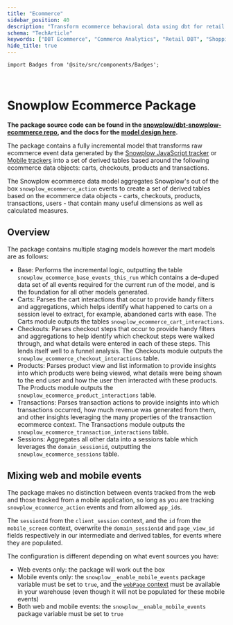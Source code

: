 ```yaml
---
title: "Ecommerce"
sidebar_position: 40
description: "Transform ecommerce behavioral data using dbt for retail analytics and customer purchase analysis."
schema: "TechArticle"
keywords: ["DBT Ecommerce", "Commerce Analytics", "Retail DBT", "Shopping Analytics", "Ecommerce Models", "Sales Analytics"]
hide_title: true
---
```


```mdx-code-block
import Badges from '@site/src/components/Badges';
```

<Badges badgeType="dbt-package Release" pkg="ecommerce"></Badges>&nbsp;
<Badges badgeType="Actively Maintained"></Badges>
<Badges badgeType="SPAL"></Badges>

# Snowplow Ecommerce Package

**The package source code can be found in the [snowplow/dbt-snowplow-ecommerce repo](https://github.com/snowplow/dbt-snowplow-ecommerce), and the docs for the [model design here](https://snowplow.github.io/dbt-snowplow-ecommerce/#!/overview/snowplow_ecommerce).**

The package contains a fully incremental model that transforms raw ecommerce event data generated by the [Snowplow JavaScript tracker](/docs/sources/trackers/web-trackers/index.md) or [Mobile trackers](/docs/sources/trackers/mobile-trackers/index.md) into a set of derived tables based around the following ecommerce data objects: carts, checkouts, products and transactions.

The Snowplow ecommerce data model aggregates Snowplow's out of the box `snowplow_ecommerce_action` events to create a set of derived tables based on the ecommerce data objects - carts, checkouts, products, transactions, users - that contain many useful dimensions as well as calculated measures.

## Overview

The package contains multiple staging models however the mart models are as follows:

- Base: Performs the incremental logic, outputting the table `snowplow_ecommerce_base_events_this_run` which contains a de-duped data set of all events required for the current run of the model, and is the foundation for all other models generated.
- Carts: Parses the cart interactions that occur to provide handy filters and aggregations, which helps identify what happened to carts on a session level to extract, for example, abandoned carts with ease. The Carts module outputs the tables `snowplow_ecommerce_cart_interactions`.
- Checkouts: Parses checkout steps that occur to provide handy filters and aggregations to help identify which checkout steps were walked through, and what details were entered in each of these steps. This lends itself well to a funnel analysis. The Checkouts module outputs the `snowplow_ecommerce_checkout_interactions` table.
- Products: Parses product view and list information to provide insights into which products were being viewed, what details were being shown to the end user and how the user then interacted with these products. The Products module outputs the `snowplow_ecommerce_product_interactions` table.
- Transactions: Parses transaction actions to provide insights into which transactions occurred, how much revenue was generated from them, and other insights leveraging the many properties of the transaction ecommerce context. The Transactions module outputs the `snowplow_ecommerce_transaction_interactions` table.
- Sessions: Aggregates all other data into a sessions table which leverages the  `domain_sessionid`, outputting the `snowplow_ecommerce_sessions` table.


## Mixing web and mobile events

The package makes no distinction between events tracked from the web and those tracked from a mobile application, so long as you are tracking `snowplow_ecommerce_action` events and from allowed `app_id`s.

The `sessionId` from the `client_session` context, and the `id` from the `mobile_screen` context, overwrite the `domain_sessionid` and `page_view_id` fields respectively in our intermediate and derived tables, for events where they are populated.

The configuration is different depending on what event sources you have:
* Web events only: the package will work out the box
* Mobile events only: the `snowplow__enable_mobile_events` package variable must be set to `true`, and the [`webPage` context](/docs/sources/trackers/web-trackers/tracker-setup/initialization-options/index.md#adding-predefined-contexts) must be available in your warehouse (even though it will not be populated for these mobile events)
* Both web and mobile events: the `snowplow__enable_mobile_events` package variable must be set to `true`
